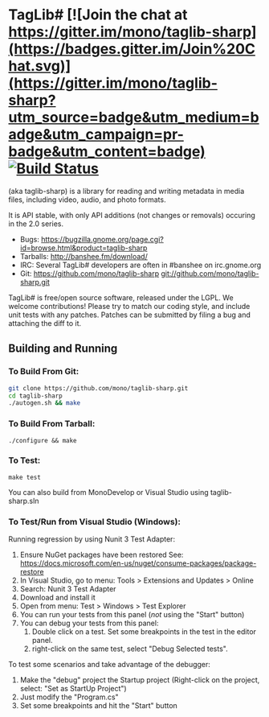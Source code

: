 # TagLib# [![Join the chat at https://gitter.im/mono/taglib-sharp](https://badges.gitter.im/Join%20Chat.svg)](https://gitter.im/mono/taglib-sharp?utm_source=badge&utm_medium=badge&utm_campaign=pr-badge&utm_content=badge) [![Build Status](https://travis-ci.org/mono/taglib-sharp.svg?branch=master)](https://travis-ci.org/mono/taglib-sharp)

(aka taglib-sharp) is a library for reading and writing
metadata in media files, including video, audio, and photo formats.

It is API stable, with only API additions (not changes or removals)
occuring in the 2.0 series.

 * Bugs:     <https://bugzilla.gnome.org/page.cgi?id=browse.html&product=taglib-sharp>
 * Tarballs: <http://banshee.fm/download/>
 * IRC:      Several TagLib# developers are often in #banshee on irc.gnome.org
 * Git:      <https://github.com/mono/taglib-sharp>
             <git://github.com/mono/taglib-sharp.git>

TagLib# is free/open source software, released under the LGPL.
We welcome contributions!  Please try to match our coding style,
and include unit tests with any patches.  Patches can be submitted
by filing a bug and attaching the diff to it.

## Building and Running

### To Build From Git:

```sh
git clone https://github.com/mono/taglib-sharp.git
cd taglib-sharp
./autogen.sh && make
```

### To Build From Tarball:

```
./configure && make
```

### To Test:

```
make test
```

You can also build from MonoDevelop or Visual Studio using taglib-sharp.sln

### To Test/Run from Visual Studio (Windows):

Running regression by using Nunit 3 Test Adapter:
 
1. Ensure NuGet packages have been restored
        See: https://docs.microsoft.com/en-us/nuget/consume-packages/package-restore
2. In Visual Studio, go to menu: Tools > Extensions and Updates > Online
3. Search: Nunit 3 Test Adapter
4. Download and install it
5. Open from menu: Test > Windows > Test Explorer
6. You can run your tests from this panel (*not* using the "Start" button)
7. You can debug your tests from this panel:
   1. Double click on a test. Set some breakpoints in the test in the editor panel.
   2. right-click on the same test, select "Debug Selected tests".

To test some scenarios and take advantage of the debugger:

1. Make the "debug" project the Startup project
    (Right-click on the project, select: "Set as StartUp Project")
2. Just modify the "Program.cs"
3. Set some breakpoints and hit the "Start" button
